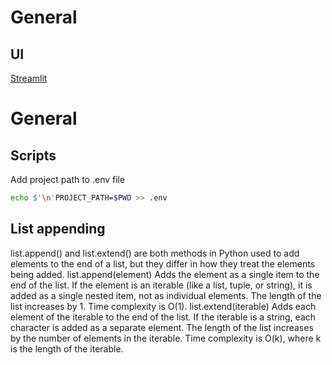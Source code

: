 # General

## UI

[Streamlit](https://docs.streamlit.io/)

# General

## Scripts

Add project path to .env file

```sh
echo $'\n'PROJECT_PATH=$PWD >> .env

```

## List appending

list.append() and list.extend() are both methods in Python used to add elements to the end of a list, but they differ in how they treat the elements being added.
list.append(element)
Adds the element as a single item to the end of the list.
If the element is an iterable (like a list, tuple, or string), it is added as a single nested item, not as individual elements.
The length of the list increases by 1.
Time complexity is O(1).
list.extend(iterable)
Adds each element of the iterable to the end of the list.
If the iterable is a string, each character is added as a separate element.
The length of the list increases by the number of elements in the iterable.
Time complexity is O(k), where k is the length of the iterable.
